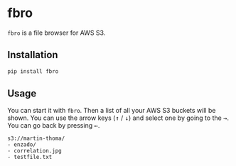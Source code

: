 # fbro

`fbro` is a file browser for AWS S3.

## Installation

```bash
pip install fbro
```

## Usage

You can start it with `fbro`. Then a list of all your AWS S3 buckets will be
shown. You can use the arrow keys (<kbd>↑</kbd> / <kbd>↓</kbd>) and select one
by going to the <kbd>→</kbd>. You can go back by pressing <kbd>←</kbd>.

```
s3://martin-thoma/
- enzado/
- correlation.jpg
- testfile.txt
```
